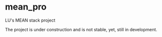 # mean_pro
LU's MEAN stack project

The project is under construction and is not stable, yet, still in development.
